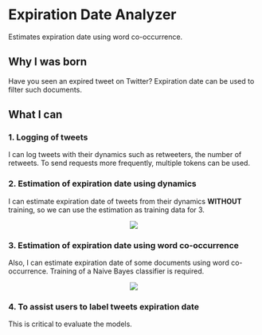 # Expiration Date Analyzer
Estimates expiration date using word co-occurrence.

## Why I was born
Have you seen an expired tweet on Twitter? Expiration date can be used to filter such documents.

## What I can
### 1. Logging of tweets
I can log tweets with their dynamics such as retweeters, the number of retweets. To send requests more frequently, multiple tokens can be used.

### 2. Estimation of expiration date using dynamics
I can estimate expiration date of tweets from their dynamics **WITHOUT** training, so we can use the estimation as training data for 3.
<p align="center">
  <img src="https://latex.codecogs.com/gif.latex?f(doc_i,&space;dynamics_i(t))=\hat{t}_{expiration_i}">
</p>

### 3. Estimation of expiration date using word co-occurrence
Also, I can estimate expiration date of some documents using word co-occurrence. Training of a Naive Bayes classifier is required.
<p align="center">
  <img src="https://latex.codecogs.com/gif.latex?g(doc_i)=\hat{t}_{expiration_i}">
</p>

### 4. To assist users to label tweets expiration date
This is critical to evaluate the models.
